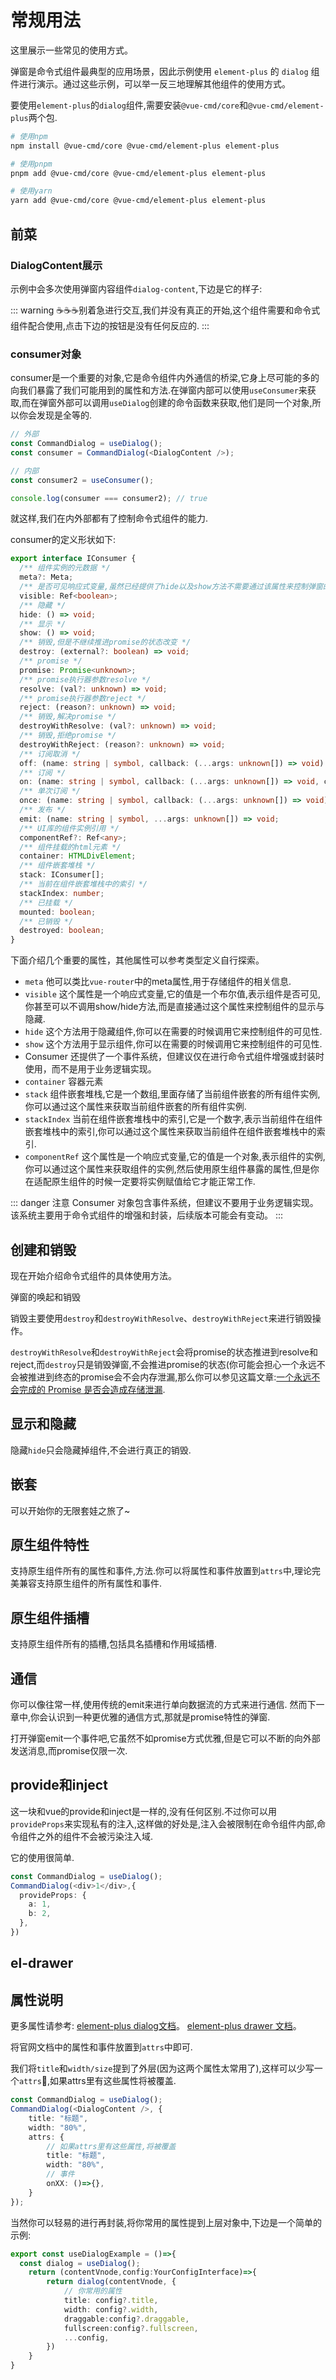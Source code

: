 # 常规用法

这里展示一些常见的使用方式。

弹窗是命令式组件最典型的应用场景，因此示例使用 `element-plus` 的 `dialog` 组件进行演示。通过这些示例，可以举一反三地理解其他组件的使用方式。

要使用`element-plus`的`dialog`组件,需要安装`@vue-cmd/core`和`@vue-cmd/element-plus`两个包.

```bash
# 使用npm
npm install @vue-cmd/core @vue-cmd/element-plus element-plus

# 使用pnpm
pnpm add @vue-cmd/core @vue-cmd/element-plus element-plus

# 使用yarn
yarn add @vue-cmd/core @vue-cmd/element-plus element-plus
```

## 前菜

### DialogContent展示

示例中会多次使用弹窗内容组件`dialog-content`,下边是它的样子:

::: warning ☕️☕️☕️别着急进行交互,我们并没有真正的开始,这个组件需要和命令式组件配合使用,点击下边的按钮是没有任何反应的.
:::

<demo vue="../components/dialog-content.vue" />

### consumer对象

consumer是一个重要的对象,它是命令组件内外通信的桥梁,它身上尽可能的多的向我们暴露了我们可能用到的属性和方法.在弹窗内部可以使用`useConsumer`来获取,而在弹窗外部可以调用`useDialog`创建的命令函数来获取,他们是同一个对象,所以你会发现是全等的.

```ts
// 外部
const CommandDialog = useDialog();
const consumer = CommandDialog(<DialogContent />);

// 内部
const consumer2 = useConsumer();

console.log(consumer === consumer2); // true
```
就这样,我们在内外部都有了控制命令式组件的能力.

consumer的定义形状如下:
```ts
export interface IConsumer {
  /** 组件实例的元数据 */
  meta?: Meta;
  /** 是否可见响应式变量,虽然已经提供了hide以及show方法不需要通过该属性来控制弹窗的显示与隐藏,但是为了方便一些特殊场景,还是提供了该属性,比如你需要watch这个属性来做一些事情 */
  visible: Ref<boolean>;
  /** 隐藏 */
  hide: () => void;
  /** 显示 */
  show: () => void;
  /** 销毁,但是不继续推进promise的状态改变 */
  destroy: (external?: boolean) => void;
  /** promise */
  promise: Promise<unknown>;
  /** promise执行器参数resolve */
  resolve: (val?: unknown) => void;
  /** promise执行器参数reject */
  reject: (reason?: unknown) => void;
  /** 销毁,解决promise */
  destroyWithResolve: (val?: unknown) => void;
  /** 销毁,拒绝promise */
  destroyWithReject: (reason?: unknown) => void;
  /** 订阅取消 */
  off: (name: string | symbol, callback: (...args: unknown[]) => void) => void;
  /** 订阅 */
  on: (name: string | symbol, callback: (...args: unknown[]) => void, config?: IOnConfig) => void;
  /** 单次订阅 */
  once: (name: string | symbol, callback: (...args: unknown[]) => void) => void;
  /** 发布 */
  emit: (name: string | symbol, ...args: unknown[]) => void;
  /** UI库的组件实例引用 */
  componentRef?: Ref<any>;
  /** 组件挂载的html元素 */
  container: HTMLDivElement;
  /** 组件嵌套堆栈 */
  stack: IConsumer[];
  /** 当前在组件嵌套堆栈中的索引 */
  stackIndex: number;
  /** 已挂载 */
  mounted: boolean;
  /** 已销毁 */
  destroyed: boolean;
}
```

下面介绍几个重要的属性，其他属性可以参考类型定义自行探索。

- `meta` 他可以类比`vue-router`中的meta属性,用于存储组件的相关信息.
- `visible` 这个属性是一个响应式变量,它的值是一个布尔值,表示组件是否可见,你甚至可以不调用show/hide方法,而是直接通过这个属性来控制组件的显示与隐藏.
- `hide` 这个方法用于隐藏组件,你可以在需要的时候调用它来控制组件的可见性.
- `show` 这个方法用于显示组件,你可以在需要的时候调用它来控制组件的可见性.
- Consumer 还提供了一个事件系统，但建议仅在进行命令式组件增强或封装时使用，而不是用于业务逻辑实现。
- `container` 容器元素
- `stack` 组件嵌套堆栈,它是一个数组,里面存储了当前组件嵌套的所有组件实例,你可以通过这个属性来获取当前组件嵌套的所有组件实例.
- `stackIndex` 当前在组件嵌套堆栈中的索引,它是一个数字,表示当前组件在组件嵌套堆栈中的索引,你可以通过这个属性来获取当前组件在组件嵌套堆栈中的索引.
- `componentRef` 这个属性是一个响应式变量,它的值是一个对象,表示组件的实例,你可以通过这个属性来获取组件的实例,然后使用原生组件暴露的属性,但是你在适配原生组件的时候一定要将实例赋值给它才能正常工作.

::: danger 注意
Consumer 对象包含事件系统，但建议不要用于业务逻辑实现。该系统主要用于命令式组件的增强和封装，后续版本可能会有变动。
:::

## 创建和销毁

现在开始介绍命令式组件的具体使用方法。

弹窗的唤起和销毁

销毁主要使用`destroy`和`destroyWithResolve`、`destroyWithReject`来进行销毁操作。

`destroyWithResolve`和`destroyWithReject`会将promise的状态推进到resolve和reject,而`destroy`只是销毁弹窗,不会推进promise的状态(你可能会担心一个永远不会被推进到终态的promise会不会内存泄漏,那么你可以参见这篇文章:[一个永远不会完成的 Promise 是否会造成存储泄漏](https://juejin.cn/post/7419297143788470282?searchId=20250502235657363591F19D1773229FA7).

<demo vue="../components/base.vue"></demo>

## 显示和隐藏

隐藏`hide`只会隐藏掉组件,不会进行真正的销毁.

<demo vue="../components/showhide.vue"></demo>

## 嵌套

可以开始你的无限套娃之旅了~

<demo vue="../components/nested.vue"></demo>

## 原生组件特性

支持原生组件所有的属性和事件,方法.你可以将属性和事件放置到`attrs`中,理论完美兼容支持原生组件的所有属性和事件.

<demo vue="../components/native-attributes.vue"></demo>


## 原生组件插槽

支持原生组件所有的插槽,包括具名插槽和作用域插槽.

<demo vue="../components/native-slots.vue"></demo>

## 通信

你可以像往常一样,使用传统的emit来进行单向数据流的方式来进行通信.
然而下一章中,你会认识到一种更优雅的通信方式,那就是promise特性的弹窗.

打开弹窗emit一个事件吧,它虽然不如promise方式优雅,但是它可以不断的向外部发送消息,而promise仅限一次.
<demo vue="../components/communication.vue"></demo>

## provide和inject

这一块和vue的provide和inject是一样的,没有任何区别.不过你可以用`provideProps`来实现私有的注入,这样做的好处是,注入会被限制在命令组件内部,命令组件之外的组件不会被污染注入域.

它的使用很简单.
```ts
const CommandDialog = useDialog();
CommandDialog(<div>1</div>,{
  provideProps: {
    a: 1,
    b: 2,
  },
})
```
## el-drawer

<demo vue="../components/el-drawer.vue"></demo>


## 属性说明

更多属性请参考:
[element-plus dialog文档](https://element-plus.org/zh-CN/component/dialog.html#api)。
[element-plus drawer  文档](https://element-plus.org/zh-CN/component/drawer.html#api)。

将官网文档中的属性和事件放置到`attrs`中即可.

我们将`title`和`width/size`提到了外层(因为这两个属性太常用了),这样可以少写一个`attrs`🤣,如果attrs里有这些属性将被覆盖.


```ts
const CommandDialog = useDialog();
CommandDialog(<DialogContent />, {
    title: "标题",
    width: "80%",
    attrs: {
        // 如果attrs里有这些属性,将被覆盖
        title: "标题",
        width: "80%",
        // 事件
        onXX: ()=>{},
    }
});
```

当然你可以轻易的进行再封装,将你常用的属性提到上层对象中,下边是一个简单的示例:
```ts
export const useDialogExample = ()=>{
  const dialog = useDialog();
    return (contentVnode,config:YourConfigInterface)=>{
        return dialog(contentVnode, {
            // 你常用的属性
            title: config?.title,
            width: config?.width,
            draggable:config?.draggable,
            fullscreen:config?.fullscreen,
            ...config,
        })
    }
}
```

